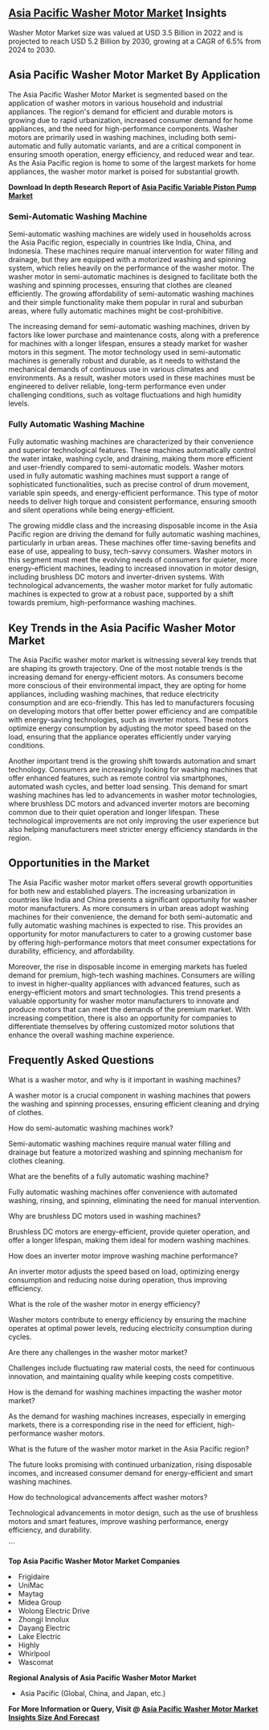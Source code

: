 <h2><a href="https://www.verifiedmarketreports.com/download-sample/?rid=225876&amp;utm_source=Github-Feb&amp;utm_medium=219" target="_blank">Asia Pacific Washer Motor Market</a> Insights</h2><p>Washer Motor Market size was valued at USD 3.5 Billion in 2022 and is projected to reach USD 5.2 Billion by 2030, growing at a CAGR of 6.5% from 2024 to 2030.</p><p><h2>Asia Pacific Washer Motor Market By Application</h2> <p>The Asia Pacific Washer Motor Market is segmented based on the application of washer motors in various household and industrial appliances. The region's demand for efficient and durable motors is growing due to rapid urbanization, increased consumer demand for home appliances, and the need for high-performance components. Washer motors are primarily used in washing machines, including both semi-automatic and fully automatic variants, and are a critical component in ensuring smooth operation, energy efficiency, and reduced wear and tear. As the Asia Pacific region is home to some of the largest markets for home appliances, the washer motor market is poised for substantial growth. <p><strong>Download In depth Research Report of <a href="https://www.verifiedmarketreports.com/download-sample/?rid=236118&amp;utm_source=Pulse-Dec&amp;utm_medium=219" target="_blank">Asia Pacific Variable Piston Pump Market</a></strong></p></p> <h3>Semi-Automatic Washing Machine</h3> <p>Semi-automatic washing machines are widely used in households across the Asia Pacific region, especially in countries like India, China, and Indonesia. These machines require manual intervention for water filling and drainage, but they are equipped with a motorized washing and spinning system, which relies heavily on the performance of the washer motor. The washer motor in semi-automatic machines is designed to facilitate both the washing and spinning processes, ensuring that clothes are cleaned efficiently. The growing affordability of semi-automatic washing machines and their simple functionality make them popular in rural and suburban areas, where fully automatic machines might be cost-prohibitive.</p> <p>The increasing demand for semi-automatic washing machines, driven by factors like lower purchase and maintenance costs, along with a preference for machines with a longer lifespan, ensures a steady market for washer motors in this segment. The motor technology used in semi-automatic machines is generally robust and durable, as it needs to withstand the mechanical demands of continuous use in various climates and environments. As a result, washer motors used in these machines must be engineered to deliver reliable, long-term performance even under challenging conditions, such as voltage fluctuations and high humidity levels.</p> <h3>Fully Automatic Washing Machine</h3> <p>Fully automatic washing machines are characterized by their convenience and superior technological features. These machines automatically control the water intake, washing cycle, and draining, making them more efficient and user-friendly compared to semi-automatic models. Washer motors used in fully automatic washing machines must support a range of sophisticated functionalities, such as precise control of drum movement, variable spin speeds, and energy-efficient performance. This type of motor needs to deliver high torque and consistent performance, ensuring smooth and silent operations while being energy-efficient.</p> <p>The growing middle class and the increasing disposable income in the Asia Pacific region are driving the demand for fully automatic washing machines, particularly in urban areas. These machines offer time-saving benefits and ease of use, appealing to busy, tech-savvy consumers. Washer motors in this segment must meet the evolving needs of consumers for quieter, more energy-efficient machines, leading to increased innovation in motor design, including brushless DC motors and inverter-driven systems. With technological advancements, the washer motor market for fully automatic machines is expected to grow at a robust pace, supported by a shift towards premium, high-performance washing machines.</p> <h2>Key Trends in the Asia Pacific Washer Motor Market</h2> <p>The Asia Pacific washer motor market is witnessing several key trends that are shaping its growth trajectory. One of the most notable trends is the increasing demand for energy-efficient motors. As consumers become more conscious of their environmental impact, they are opting for home appliances, including washing machines, that reduce electricity consumption and are eco-friendly. This has led to manufacturers focusing on developing motors that offer better power efficiency and are compatible with energy-saving technologies, such as inverter motors. These motors optimize energy consumption by adjusting the motor speed based on the load, ensuring that the appliance operates efficiently under varying conditions.</p> <p>Another important trend is the growing shift towards automation and smart technology. Consumers are increasingly looking for washing machines that offer enhanced features, such as remote control via smartphones, automated wash cycles, and better load sensing. This demand for smart washing machines has led to advancements in washer motor technologies, where brushless DC motors and advanced inverter motors are becoming common due to their quiet operation and longer lifespan. These technological improvements are not only improving the user experience but also helping manufacturers meet stricter energy efficiency standards in the region.</p> <h2>Opportunities in the Market</h2> <p>The Asia Pacific washer motor market offers several growth opportunities for both new and established players. The increasing urbanization in countries like India and China presents a significant opportunity for washer motor manufacturers. As more consumers in urban areas adopt washing machines for their convenience, the demand for both semi-automatic and fully automatic washing machines is expected to rise. This provides an opportunity for motor manufacturers to cater to a growing customer base by offering high-performance motors that meet consumer expectations for durability, efficiency, and affordability.</p> <p>Moreover, the rise in disposable income in emerging markets has fueled demand for premium, high-tech washing machines. Consumers are willing to invest in higher-quality appliances with advanced features, such as energy-efficient motors and smart technologies. This trend presents a valuable opportunity for washer motor manufacturers to innovate and produce motors that can meet the demands of the premium market. With increasing competition, there is also an opportunity for companies to differentiate themselves by offering customized motor solutions that enhance the overall washing machine experience.</p> <h2>Frequently Asked Questions</h2> <p>What is a washer motor, and why is it important in washing machines?</p> <p>A washer motor is a crucial component in washing machines that powers the washing and spinning processes, ensuring efficient cleaning and drying of clothes.</p> <p>How do semi-automatic washing machines work?</p> <p>Semi-automatic washing machines require manual water filling and drainage but feature a motorized washing and spinning mechanism for clothes cleaning.</p> <p>What are the benefits of a fully automatic washing machine?</p> <p>Fully automatic washing machines offer convenience with automated washing, rinsing, and spinning, eliminating the need for manual intervention.</p> <p>Why are brushless DC motors used in washing machines?</p> <p>Brushless DC motors are energy-efficient, provide quieter operation, and offer a longer lifespan, making them ideal for modern washing machines.</p> <p>How does an inverter motor improve washing machine performance?</p> <p>An inverter motor adjusts the speed based on load, optimizing energy consumption and reducing noise during operation, thus improving efficiency.</p> <p>What is the role of the washer motor in energy efficiency?</p> <p>Washer motors contribute to energy efficiency by ensuring the machine operates at optimal power levels, reducing electricity consumption during cycles.</p> <p>Are there any challenges in the washer motor market?</p> <p>Challenges include fluctuating raw material costs, the need for continuous innovation, and maintaining quality while keeping costs competitive.</p> <p>How is the demand for washing machines impacting the washer motor market?</p> <p>As the demand for washing machines increases, especially in emerging markets, there is a corresponding rise in the need for efficient, high-performance washer motors.</p> <p>What is the future of the washer motor market in the Asia Pacific region?</p> <p>The future looks promising with continued urbanization, rising disposable incomes, and increased consumer demand for energy-efficient and smart washing machines.</p> <p>How do technological advancements affect washer motors?</p> <p>Technological advancements in motor design, such as the use of brushless motors and smart features, improve washing performance, energy efficiency, and durability.</p> ```</p><p><strong>Top Asia Pacific Washer Motor Market Companies</strong></p><div data-test-id=""><p><li>Frigidaire</li><li> UniMac</li><li> Maytag</li><li> Midea Group</li><li> Wolong Electric Drive</li><li> Zhongji Innolux</li><li> Dayang Electric</li><li> Lake Electric</li><li> Highly</li><li> Whirlpool</li><li> Wascomat</li></p><div><strong>Regional Analysis of&nbsp;Asia Pacific Washer Motor Market</strong></div><ul><li dir="ltr"><p dir="ltr">Asia Pacific (Global, China, and Japan, etc.)</p></li></ul><p><strong>For More Information or Query, Visit @&nbsp;</strong><strong><a href="https://www.verifiedmarketreports.com/product/washer-motor-market/?utm_source=Github-Feb&amp;utm_medium=219" target="_blank">Asia Pacific Washer Motor Market Insights Size And Forecast</a></strong></p></div><h2>&nbsp;</h2><div data-test-id="">&nbsp;</div>
